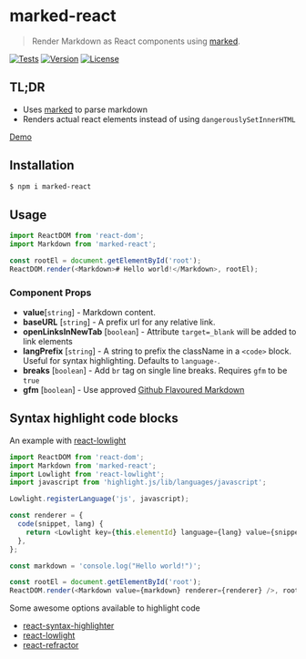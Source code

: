 # marked-react

> Render Markdown as React components using [marked].

[![Tests](https://github.com/sibiraj-s/marked-react/actions/workflows/tests.yml/badge.svg)](https://github.com/sibiraj-s/marked-react/actions/workflows/tests.yml)
[![Version](https://badgen.net/npm/v/marked-react)](https://npmjs.com/marked-react)
[![License](https://badgen.net/npm/license/marked-react)](https://github.com/sibiraj-s/marked-react/blob/master/LICENSE)

## TL;DR

- Uses [marked](https://marked.js.org/) to parse markdown
- Renders actual react elements instead of using `dangerouslySetInnerHTML`

[Demo]

## Installation

```bash
$ npm i marked-react
```

## Usage

```js
import ReactDOM from 'react-dom';
import Markdown from 'marked-react';

const rootEl = document.getElementById('root');
ReactDOM.render(<Markdown># Hello world!</Markdown>, rootEl);
```

### Component Props

- **value**[`string`] - Markdown content.
- **baseURL** [`string`] - A prefix url for any relative link.
- **openLinksInNewTab** [`boolean`] - Attribute `target=_blank` will be added to link elements
- **langPrefix** [`string`] - A string to prefix the className in a `<code>` block. Useful for syntax highlighting. Defaults to `language-`.
- **breaks** [`boolean`] - Add `br` tag on single line breaks. Requires `gfm` to be `true`
- **gfm** [`boolean`] - Use approved [Github Flavoured Markdown](https://github.github.com/gfm/)

## Syntax highlight code blocks

An example with [react-lowlight]

```js
import ReactDOM from 'react-dom';
import Markdown from 'marked-react';
import Lowlight from 'react-lowlight';
import javascript from 'highlight.js/lib/languages/javascript';

Lowlight.registerLanguage('js', javascript);

const renderer = {
  code(snippet, lang) {
    return <Lowlight key={this.elementId} language={lang} value={snippet} />;
  },
};

const markdown = 'console.log("Hello world!")';

const rootEl = document.getElementById('root');
ReactDOM.render(<Markdown value={markdown} renderer={renderer} />, rootEl);
```

Some awesome options available to highlight code

- [react-syntax-highlighter]
- [react-lowlight]
- [react-refractor]

[marked]: https://marked.js.org/
[demo]: https://sibiraj-s.github.io/marked-react/
[react-lowlight]: https://github.com/rexxars/react-lowlight
[react-refractor]: https://github.com/rexxars/react-refractor
[react-syntax-highlighter]: https://github.com/react-syntax-highlighter/react-syntax-highlighter

